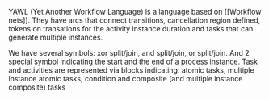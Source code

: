 YAWL (Yet Another Workflow Language) is a language based on [[Workflow nets]].
They have arcs that connect transitions, cancellation region defined, tokens on
transations for the activity instance duration and tasks that can generate multiple instances.

We have several symbols: xor split/join, and split/join, or split/join. And 2 special symbol
indicating the start and the end of a process instance. Task and activities are represented via blocks indicating: atomic tasks, multiple instance atomic tasks, condition and composite (and multiple instance composite) tasks